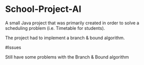 # School-Project-AI

A small Java project that was primarily created in order to solve a scheduling problem (i.e. Timetable for students).

The project had to implement a branch & bound algorithm.

#Issues

Still have some problems with the Branch & Bound algorithm
